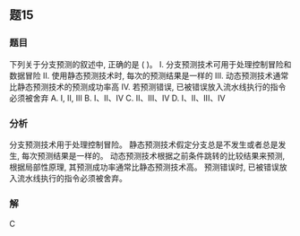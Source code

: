 ## 题15
### 题目
下列关于分支预测的叙述中, 正确的是 ( )。
I. 分支预测技术可用于处理控制冒险和数据冒险
II. 使用静态预测技术时, 每次的预测结果是一样的
III. 动态预测技术通常比静态预测技术的预测成功率高
IV. 若预测错误, 已被错误放入流水线执行的指令必须被舍弃
A. I, II, III 
B. I、II、IV 
C. II、III、IV 
D. I、II、III、IV
### 分析
分支预测技术用于处理控制冒险。
静态预测技术假定分支总是不发生或者总是发生, 每次预测结果是一样的。
动态预测技术根据之前条件跳转的比较结果来预测, 根据局部性原理, 其预测成功率通常比静态预测技术高。
预测错误时, 已被错误放入流水线执行的指令必须被舍弃。
### 解
C